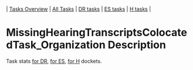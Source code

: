 | [Tasks Overview](tasks-overview.md) | [All Tasks](../alltasks.md) | [DR tasks](../docs-DR/tasklist.md) | [ES tasks](../docs-ES/tasklist.md) | [H tasks](../docs-H/tasklist.md) |

# MissingHearingTranscriptsColocatedTask_Organization Description

Task stats [for DR](../docs-DR/MissingHearingTranscriptsColocatedTask_Organization.md), [for ES](../docs-ES/MissingHearingTranscriptsColocatedTask_Organization.md), [for H](../docs-H/MissingHearingTranscriptsColocatedTask_Organization.md) dockets.

